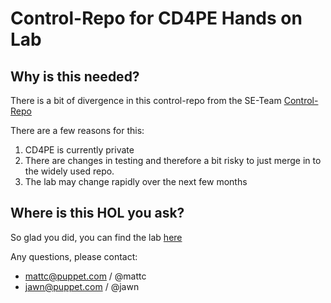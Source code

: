 Control-Repo for CD4PE Hands on Lab
===================================

## Why is this needed?

There is a bit of divergence in this control-repo from the SE-Team [Control-Repo](https://github.com/puppetlabs-seteam/control-repo)

There are a few reasons for this: 
1. CD4PE is currently private
2. There are changes in testing and therefore a bit risky to just merge in to the widely used repo.
3. The lab may change rapidly over the next few months

## Where is this HOL you ask?

So glad you did, you can find the lab [here](https://github.com/puppetlabs/pipelines-self-paced/tree/master/cd4pe)

Any questions, please contact:

* mattc@puppet.com / @mattc
* jawn@puppet.com  / @jawn
